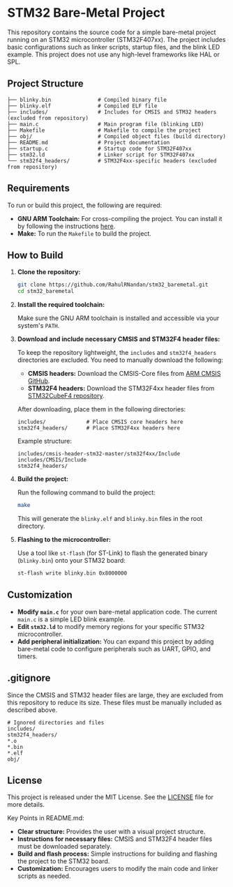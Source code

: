 # STM32 Bare-Metal Project

This repository contains the source code for a simple bare-metal project running on an STM32 microcontroller (STM32F407xx). The project includes basic configurations such as linker scripts, startup files, and the blink LED example. This project does not use any high-level frameworks like HAL or SPL.

## Project Structure

```
├── blinky.bin               # Compiled binary file
├── blinky.elf               # Compiled ELF file
├── includes/                # Includes for CMSIS and STM32 headers (excluded from repository)
├── main.c                   # Main program file (blinking LED)
├── Makefile                 # Makefile to compile the project
├── obj/                     # Compiled object files (build directory)
├── README.md                # Project documentation
├── startup.c                # Startup code for STM32F407xx
├── stm32.ld                 # Linker script for STM32F407xx
└── stm32f4_headers/         # STM32F4xx-specific headers (excluded from repository)
```

## Requirements

To run or build this project, the following are required:

- **GNU ARM Toolchain:** For cross-compiling the project. You can install it by following the instructions [here](https://developer.arm.com/tools-and-software/open-source-software/developer-tools/gnu-toolchain/gnu-rm).
- **Make:** To run the `Makefile` to build the project.

## How to Build

1. **Clone the repository:**

    ```bash
    git clone https://github.com/RahulRNandan/stm32_baremetal.git
    cd stm32_baremetal
    ```

2. **Install the required toolchain:**

    Make sure the GNU ARM toolchain is installed and accessible via your system's `PATH`.

3. **Download and include necessary CMSIS and STM32F4 header files:**

    To keep the repository lightweight, the `includes` and `stm32f4_headers` directories are excluded. You need to manually download the following:

    - **CMSIS headers:** Download the CMSIS-Core files from [ARM CMSIS GitHub](https://github.com/ARM-software/CMSIS_5).
    - **STM32F4 headers:** Download the STM32F4xx header files from [STM32CubeF4 repository](https://github.com/STMicroelectronics/STM32CubeF4).

    After downloading, place them in the following directories:

    ```
    includes/             # Place CMSIS core headers here
    stm32f4_headers/      # Place STM32F4xx headers here
    ```

    Example structure:

    ```
    includes/cmsis-header-stm32-master/stm32f4xx/Include
    includes/CMSIS/Include
    stm32f4_headers/
    ```

4. **Build the project:**

    Run the following command to build the project:

    ```bash
    make
    ```

    This will generate the `blinky.elf` and `blinky.bin` files in the root directory.

5. **Flashing to the microcontroller:**

    Use a tool like `st-flash` (for ST-Link) to flash the generated binary (`blinky.bin`) onto your STM32 board:

    ```bash
    st-flash write blinky.bin 0x8000000
    ```

## Customization

- **Modify `main.c`** for your own bare-metal application code. The current `main.c` is a simple LED blink example.
- **Edit `stm32.ld`** to modify memory regions for your specific STM32 microcontroller.
- **Add peripheral initialization:** You can expand this project by adding bare-metal code to configure peripherals such as UART, GPIO, and timers.

## .gitignore

Since the CMSIS and STM32 header files are large, they are excluded from this repository to reduce its size. These files must be manually included as described above.

```
# Ignored directories and files
includes/
stm32f4_headers/
*.o
*.bin
*.elf
obj/
```

## License

This project is released under the MIT License. See the [LICENSE](LICENSE) file for more details.

Key Points in README.md:
- **Clear structure:** Provides the user with a visual project structure.
- **Instructions for necessary files:** CMSIS and STM32F4 header files must be downloaded separately.
- **Build and flash process:** Simple instructions for building and flashing the project to the STM32 board.
- **Customization:** Encourages users to modify the main code and linker scripts as needed.
